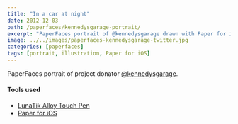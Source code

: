 ```yaml
---
title: "In a car at night"
date: 2012-12-03
path: /paperfaces/kennedysgarage-portrait/
excerpt: "PaperFaces portrait of @kennedysgarage drawn with Paper for iOS on an iPad."
image: ../../images/paperfaces-kennedysgarage-twitter.jpg
categories: [paperfaces]
tags: [portrait, illustration, Paper for iOS]
---
```


PaperFaces portrait of project donator [@kennedysgarage](https://twitter.com/kennedysgarage).

#### Tools used

- [LunaTik Alloy Touch Pen](https://www.amazon.com/gp/product/B00821TR7G/ref=as_li_ss_tl?ie=UTF8&tag=mademist-20&linkCode=as2&camp=1789&creative=390957&creativeASIN=B00821TR7G)
- [Paper for iOS](https://paper.bywetransfer.com/)
